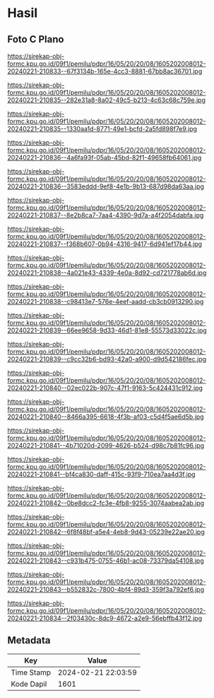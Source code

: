 # Hasil

## Foto C Plano

https://sirekap-obj-formc.kpu.go.id/09f1/pemilu/pdpr/16/05/20/20/08/1605202008012-20240221-210833--67f3134b-165e-4cc3-8881-67bb8ac36701.jpg

https://sirekap-obj-formc.kpu.go.id/09f1/pemilu/pdpr/16/05/20/20/08/1605202008012-20240221-210835--282e31a8-8a02-49c5-b213-4c63c68c759e.jpg

https://sirekap-obj-formc.kpu.go.id/09f1/pemilu/pdpr/16/05/20/20/08/1605202008012-20240221-210835--1330aa1d-8771-49e1-bcfd-2a5fd898f7e9.jpg

https://sirekap-obj-formc.kpu.go.id/09f1/pemilu/pdpr/16/05/20/20/08/1605202008012-20240221-210836--4a6fa93f-05ab-45bd-82f1-49658fb64061.jpg

https://sirekap-obj-formc.kpu.go.id/09f1/pemilu/pdpr/16/05/20/20/08/1605202008012-20240221-210836--3583eddd-9ef8-4e1b-9b13-687d98da63aa.jpg

https://sirekap-obj-formc.kpu.go.id/09f1/pemilu/pdpr/16/05/20/20/08/1605202008012-20240221-210837--8e2b8ca7-7aa4-4390-9d7a-a4f2054dabfa.jpg

https://sirekap-obj-formc.kpu.go.id/09f1/pemilu/pdpr/16/05/20/20/08/1605202008012-20240221-210837--f368b607-0b94-4316-9417-6d941ef17b44.jpg

https://sirekap-obj-formc.kpu.go.id/09f1/pemilu/pdpr/16/05/20/20/08/1605202008012-20240221-210838--4a021e43-4339-4e0a-8d92-cd721778ab6d.jpg

https://sirekap-obj-formc.kpu.go.id/09f1/pemilu/pdpr/16/05/20/20/08/1605202008012-20240221-210838--c98413e7-576e-4eef-aadd-cb3cb0913290.jpg

https://sirekap-obj-formc.kpu.go.id/09f1/pemilu/pdpr/16/05/20/20/08/1605202008012-20240221-210839--66ee9658-9d33-46d1-81e8-55573d33022c.jpg

https://sirekap-obj-formc.kpu.go.id/09f1/pemilu/pdpr/16/05/20/20/08/1605202008012-20240221-210839--c9cc32b6-bd93-42a0-a900-d9d542186fec.jpg

https://sirekap-obj-formc.kpu.go.id/09f1/pemilu/pdpr/16/05/20/20/08/1605202008012-20240221-210840--02ec022b-907c-47f1-9163-5c424431c912.jpg

https://sirekap-obj-formc.kpu.go.id/09f1/pemilu/pdpr/16/05/20/20/08/1605202008012-20240221-210840--8466a395-6618-4f3b-af03-c5d4f5ae6d5b.jpg

https://sirekap-obj-formc.kpu.go.id/09f1/pemilu/pdpr/16/05/20/20/08/1605202008012-20240221-210841--4b71020d-2099-4626-b524-d98c7b81fc96.jpg

https://sirekap-obj-formc.kpu.go.id/09f1/pemilu/pdpr/16/05/20/20/08/1605202008012-20240221-210841--bf4ca830-daff-415c-93f9-710ea7aa4d3f.jpg

https://sirekap-obj-formc.kpu.go.id/09f1/pemilu/pdpr/16/05/20/20/08/1605202008012-20240221-210842--0be8dcc2-fc3e-4fb8-9255-3074aabea2ab.jpg

https://sirekap-obj-formc.kpu.go.id/09f1/pemilu/pdpr/16/05/20/20/08/1605202008012-20240221-210842--6f8f48bf-a5e4-4eb8-9d43-05239e22ae20.jpg

https://sirekap-obj-formc.kpu.go.id/09f1/pemilu/pdpr/16/05/20/20/08/1605202008012-20240221-210843--c931b475-0755-46b1-ac08-73379da54108.jpg

https://sirekap-obj-formc.kpu.go.id/09f1/pemilu/pdpr/16/05/20/20/08/1605202008012-20240221-210843--b552832c-7800-4bf4-89d3-359f3a792ef6.jpg

https://sirekap-obj-formc.kpu.go.id/09f1/pemilu/pdpr/16/05/20/20/08/1605202008012-20240221-210834--2f03430c-8dc9-4672-a2e9-56ebffb43f12.jpg


## Metadata

| Key        | Value               |
| ---------- | ------------------- |
| Time Stamp | 2024-02-21 22:03:59 |
| Kode Dapil | 1601                |



